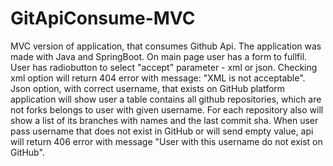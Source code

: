 # GitApiConsume-MVC

MVC version of application, that consumes Github Api. The application was made with Java and SpringBoot. 
On main page user has a form to fullfil. User has radiobutton to select "accept" parameter - xml or json. Checking xml option will return 404 error with message: "XML is not acceptable". 
Json option, with correct username, that exists on GitHub platform application will show user a table contains all github repositories, which are not forks belongs to user with given username. 
For each repository also will show a list of its branches with names and the last commit sha.
When user pass username that does not exist in GitHub or will send empty value, api will return 406 error with message "User with this username do not exist on GitHub".
